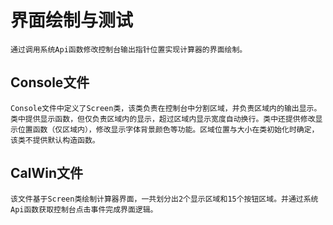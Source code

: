 # 界面绘制与测试
    通过调用系统Api函数修改控制台输出指针位置实现计算器的界面绘制。
## Console文件
    Console文件中定义了Screen类，该类负责在控制台中分割区域，并负责区域内的输出显示。类中提供显示函数，但仅负责区域内的显示，超过区域内显示宽度自动换行。类中还提供修改显示位置函数（仅区域内），修改显示字体背景颜色等功能。区域位置与大小在类初始化时确定，该类不提供默认构造函数。
## CalWin文件
    该文件基于Screen类绘制计算器界面，一共划分出2个显示区域和15个按钮区域。并通过系统Api函数获取控制台点击事件完成界面逻辑。
